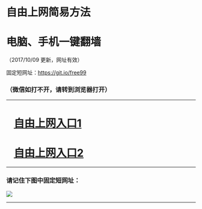 ﻿# 自由上网简易方法

# 电脑、手机一键翻墙

（2017/10/09 更新，网址有效）

固定短网址：https://git.io/free99

### （微信如打不开，请转到浏览器打开）


***





# &nbsp;&nbsp; <a href="http://ft584823009.fwq-tz-1001.info/fwqtz01.html?t=100900122788 " target="_blank">自由上网入口1</a>
# &nbsp;&nbsp; <a href="http://ft1772914447.fwq-tz-1002.info/fwqtz02.html?t=100900113071 " target="_blank">自由上网入口2</a>
***

### 请记住下图中固定短网址：

<img src="https://s3-us-west-2.amazonaws.com/fwq-1001/yjfq-20170905okok.png" /> 


***

